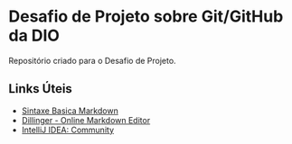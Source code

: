 # Desafio de Projeto sobre Git/GitHub da DIO
Repositório criado para o Desafio de Projeto.

## Links Úteis
 - [Sintaxe Basica Markdown](https://www.markdownguide.org/basic-syntax/)
 - [Dillinger - Online Markdown Editor](https://dillinger.io/)
 - [IntelliJ IDEA: Community](https://www.jetbrains.com/idea/download/#section=windows)